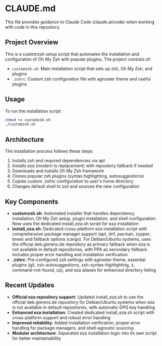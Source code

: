 # CLAUDE.md

This file provides guidance to Claude Code (claude.ai/code) when working with code in this repository.

## Project Overview

This is a customzsh setup script that automates the installation and configuration of Oh My Zsh with popular plugins. The project consists of:

- `customzsh.sh`: Main installation script that sets up zsh, Oh My Zsh, and plugins
- `.zshrc`: Custom zsh configuration file with agnoster theme and useful plugins

## Usage

To run the installation script:
```bash
chmod +x customzsh.sh
./customzsh.sh
```

## Architecture

The installation process follows these steps:
1. Installs zsh and required dependencies via apt
2. Installs eza (modern ls replacement) with repository fallback if needed
3. Downloads and installs Oh My Zsh framework
4. Clones popular zsh plugins (syntax highlighting, autosuggestions)
5. Copies custom .zshrc configuration to user's home directory
6. Changes default shell to zsh and sources the new configuration

## Key Components

- **customzsh.sh**: Automated installer that handles dependency installation, Oh My Zsh setup, plugin installation, and shell configuration. Now uses the dedicated install_eza.sh script for eza installation
- **install_eza.sh**: Dedicated cross-platform eza installation script with comprehensive package manager support (apt, dnf, pacman, zypper, brew) and fallback options (cargo). For Debian/Ubuntu systems, uses the official deb.gierens.de repository as primary fallback when eza is not available in default repositories, with PPA as secondary fallback. Includes proper error handling and installation verification
- **.zshrc**: Pre-configured zsh settings with agnoster theme, essential plugins (git, zsh-autosuggestions, zsh-syntax-highlighting, z, command-not-found, cp), and eza aliases for enhanced directory listing

## Recent Updates

- **Official eza repository support**: Updated install_eza.sh to use the official deb.gierens.de repository for Debian/Ubuntu systems when eza is not available in default repositories, with automatic GPG key handling
- **Enhanced eza installation**: Created dedicated install_eza.sh script with cross-platform support and robust error handling
- **Improved reliability**: Added installation verification, proper error handling for package managers, and shell-agnostic sourcing
- **Modular architecture**: Separated eza installation logic into its own script for better maintainability